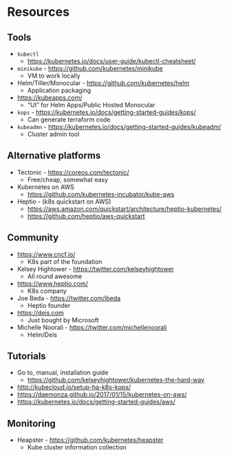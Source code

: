 # Resources

## Tools

* `kubectl`
    * https://kubernetes.io/docs/user-guide/kubectl-cheatsheet/
* `minikube` - https://github.com/kubernetes/minikube
    * VM to work locally
* Helm/Tiller/Monocular - https://github.com/kubernetes/helm
    * Application packaging
* https://kubeapps.com/
    * “UI” for Helm Apps/Public Hosted Monocular
* `kops` -  https://kubernetes.io/docs/getting-started-guides/kops/
    * Can generate terraform code
* `kubeadmn` - https://kubernetes.io/docs/getting-started-guides/kubeadm/
    * Cluster admin tool

## Alternative platforms

* Tectonic - https://coreos.com/tectonic/
    * Free/cheap, somewhat easy
* Kubernetes on AWS
    * https://github.com/kubernetes-incubator/kube-aws
* Heptio - (k8s quickstart on AWS)
    * https://aws.amazon.com/quickstart/architecture/heptio-kubernetes/
    * https://github.com/heptio/aws-quickstart

## Community

* https://www.cncf.io/
    * K8s part of the foundation
* Kelsey Hightower - https://twitter.com/kelseyhightower
    * All round awesome
* https://www.heptio.com/
    * K8s company
* Joe Beda - https://twitter.com/jbeda
    * Heptio founder
* https://deis.com
    * Just bought by Microsoft
* Michelle Noorali - https://twitter.com/michellenoorali
    * Helm/Deis

## Tutorials

* Go to, manual, installation guide
    * https://github.com/kelseyhightower/kubernetes-the-hard-way
* http://kubecloud.io/setup-ha-k8s-kops/
* https://daemonza.github.io/2017/01/15/kubernetes-on-aws/
* https://kubernetes.io/docs/getting-started-guides/aws/

## Monitoring

* Heapster - https://github.com/kubernetes/heapster
    * Kube cluster information collection
